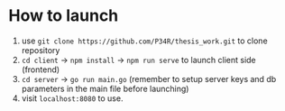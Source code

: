 # How to launch
1. use `git clone https://github.com/P34R/thesis_work.git` to clone repository
2. `cd client` -> `npm install` -> `npm run serve` to launch client side (frontend)
3. `cd server` -> `go run main.go` (remember to setup server keys and db parameters in the main file before launching)
4. visit `localhost:8080` to use.